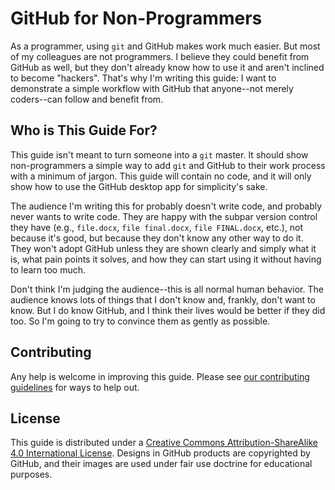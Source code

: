 # GitHub for Non-Programmers

As a programmer, using `git` and GitHub makes work much easier. But most of my colleagues are not programmers. I believe they could benefit from GitHub as well, but they don't already know how to use it and aren't inclined to become "hackers". That's why I'm writing this guide: I want to demonstrate a simple workflow with GitHub that anyone--not merely coders--can follow and benefit from.

## Who is This Guide For?

This guide isn't meant to turn someone into a `git` master. It should show non-programmers a simple way to add `git` and GitHub to their work process with a minimum of jargon. This guide will contain no code, and it will only show how to use the GitHub desktop app for simplicity's sake.

The audience I'm writing this for probably doesn't write code, and probably never wants to write code. They are happy with the subpar version control they have (e.g., `file.docx`, `file final.docx`, `file FINAL.docx`, etc.), not because it's good, but because they don't know any other way to do it. They won't adopt GitHub unless they are shown clearly and simply what it is, what pain points it solves, and how they can start using it without having to learn too much.

Don't think I'm judging the audience--this is all normal human behavior. The audience knows lots of things that I don't know and, frankly, don't want to know. But I do know GitHub, and I think their lives would be better if they did too. So I'm going to try to convince them as gently as possible.

## Contributing

Any help is welcome in improving this guide. Please see [our contributing guidelines](https://github.com/tvanantwerp/github-for-non-programmers/blob/master/CONTRIBUTING.md) for ways to help out.

## License

This guide is distributed under a [Creative Commons Attribution-ShareAlike 4.0 International License](https://creativecommons.org/licenses/by-sa/4.0/). Designs in GitHub products are copyrighted by GitHub, and their images are used under fair use doctrine for educational purposes.
